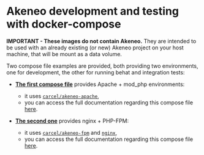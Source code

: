# Akeneo development and testing with docker-compose

**IMPORTANT - These images do not contain Akeneo.** 
They are intended to be used with an already existing (or new) Akeneo project on your host machine, that will be mount as a data volume.

Two compose file examples are provided, both providing two environments, one for development, the other for running behat and integration tests:

- [**The first compose file**](https://github.com/damien-carcel/Dockerfiles/blob/master/Docs/akeneo/docker-compose.yml.apache_dist) provides Apache + mod_php environments:
    - it uses [`carcel/akeneo-apache`](https://hub.docker.com/r/carcel/akeneo-apache/),
    - you can access the full documentation regarding this compose file [here](https://github.com/damien-carcel/Dockerfiles/blob/master/Docs/akeneo/mod_php.md).
    
- [**The second one**](https://github.com/damien-carcel/Dockerfiles/blob/master/Docs/akeneo/docker-compose.yml.fpm_dist) provides nginx + PHP-FPM:
    - it uses [`carcel/akeneo-fpm`](https://hub.docker.com/r/carcel/akeneo-fpm/) and  [`nginx`](https://hub.docker.com/_/nginx/),
    - you can access the full documentation regarding this compose file [here](https://github.com/damien-carcel/Dockerfiles/blob/master/Docs/akeneo/fpm.md).
